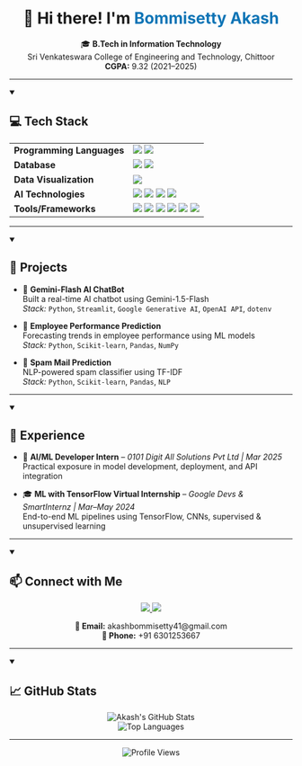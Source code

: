 <div align="center">

<h1>👋 Hi there! I'm <span style="color:#0e75b6">Bommisetty Akash</span></h1>

🎓 <b>B.Tech in Information Technology</b><br>
Sri Venkateswara College of Engineering and Technology, Chittoor <br>
<b>CGPA:</b> 9.32 (2021–2025)

---

</div>

<details open>
<summary><h2>💻 Tech Stack</h2></summary>

<div align="center">

<table>
<tr>
<td><b>Programming Languages</b></td>
<td>
<img src="https://img.shields.io/badge/Python-3776AB?style=for-the-badge&logo=python&logoColor=white"/>
<img src="https://img.shields.io/badge/Java-ED8B00?style=for-the-badge&logo=java&logoColor=white"/>
</td>
</tr>

<tr>
<td><b>Database</b></td>
<td>
<img src="https://img.shields.io/badge/PostgreSQL-4169E1?style=for-the-badge&logo=postgresql&logoColor=white"/>
<img src="https://img.shields.io/badge/MySQL-005C84?style=for-the-badge&logo=mysql&logoColor=white"/>
</td>
</tr>

<tr>
<td><b>Data Visualization</b></td>
<td>
<img src="https://img.shields.io/badge/Tableau-E97627?style=for-the-badge&logo=Tableau&logoColor=white"/>
</td>
</tr>

<tr>
<td><b>AI Technologies</b></td>
<td>
<img src="https://img.shields.io/badge/Machine%20Learning-0e75b6?style=for-the-badge&logo=scikit-learn&logoColor=white"/>
<img src="https://img.shields.io/badge/Deep%20Learning-11557c?style=for-the-badge&logo=tensorflow&logoColor=white"/>
<img src="https://img.shields.io/badge/NLP-4B8BBE?style=for-the-badge&logo=python&logoColor=white"/>
<img src="https://img.shields.io/badge/Generative%20AI-ff007f?style=for-the-badge&logo=openai&logoColor=white"/>
</td>
</tr>

<tr>
<td><b>Tools/Frameworks</b></td>
<td>
<img src="https://img.shields.io/badge/TensorFlow-FF6F00?style=for-the-badge&logo=tensorflow&logoColor=white"/>
<img src="https://img.shields.io/badge/Scikit--Learn-F7931E?style=for-the-badge&logo=scikit-learn&logoColor=white"/>
<img src="https://img.shields.io/badge/Pandas-150458?style=for-the-badge&logo=pandas&logoColor=white"/>
<img src="https://img.shields.io/badge/NumPy-013243?style=for-the-badge&logo=numpy&logoColor=white"/>
<img src="https://img.shields.io/badge/Matplotlib-11557c?style=for-the-badge&logo=matplotlib&logoColor=white"/>
<img src="https://img.shields.io/badge/n8n-FE5621?style=for-the-badge&logo=n8n&logoColor=white"/>
</td>
</tr>

</table>

</div>
</details>


---

<details open>
<summary><h2>🚀 Projects</h2></summary>

- 🔹 **Gemini-Flash AI ChatBot**  
  Built a real-time AI chatbot using Gemini-1.5-Flash  
  _Stack:_ `Python`, `Streamlit`, `Google Generative AI`, `OpenAI API`, `dotenv`

- 🔹 **Employee Performance Prediction**  
  Forecasting trends in employee performance using ML models  
  _Stack:_ `Python`, `Scikit-learn`, `Pandas`, `NumPy`

- 🔹 **Spam Mail Prediction**  
  NLP-powered spam classifier using TF-IDF  
  _Stack:_ `Python`, `Scikit-learn`, `Pandas`, `NLP`

</details>

---

<details open>
<summary><h2>🧠 Experience</h2></summary>

- 💼 **AI/ML Developer Intern** – *0101 Digit All Solutions Pvt Ltd | Mar 2025*  
  Practical exposure in model development, deployment, and API integration

- 🎓 **ML with TensorFlow Virtual Internship** – *Google Devs & SmartInternz | Mar–May 2024*  
  End-to-end ML pipelines using TensorFlow, CNNs, supervised & unsupervised learning

</details>

---

<details open>
<summary><h2>📫 Connect with Me</h2></summary>

<p align="center">

<a href="https://www.linkedin.com/in/akashbommisetty/">
  <img src="https://img.shields.io/badge/LinkedIn-0072b1?style=for-the-badge&logo=linkedin&logoColor=white" />
</a>
<a href="https://github.com/akashbommisetty">
  <img src="https://img.shields.io/badge/GitHub-000?style=for-the-badge&logo=github&logoColor=white" />
</a>

</p>

<div align="center">
<b>📧 Email:</b> akashbommisetty41@gmail.com  
<br>
<b>📱 Phone:</b> +91 6301253667
</div>

</details>

---

<details open>
<summary><h2>📈 GitHub Stats</h2></summary>

<p align="center">
<img src="https://github-readme-stats.vercel.app/api?username=akashbommisetty&show_icons=true&theme=radical" alt="Akash's GitHub Stats" />
<br/>
<img src="https://github-readme-stats.vercel.app/api/top-langs/?username=akashbommisetty&layout=compact&theme=radical" alt="Top Languages" />
</p>

</details>

---

<div align="center">
  
![Profile Views](https://komarev.com/ghpvc/?username=akashbommisetty&color=0e75b6&style=flat)

</div>
